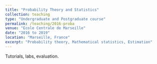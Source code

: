 ```yaml
---
title: "Probability Theory and Statistics"
collection: teaching
type: "Undergraduate and Postgraduate course"
permalink: /teaching/2016-proba
venue: "Ecole Centrale de Marseille"
date: "2016 to 2019"
location: "Marseille, France"
excerpt: "Probability theory, Mathematical statistics, Estimation"
---
```


Tutorials, labs, evaluation.